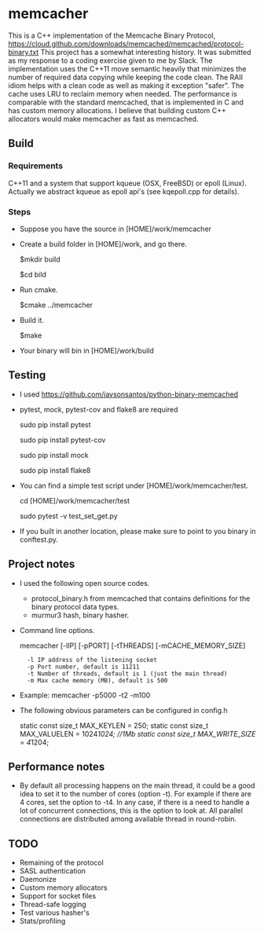 # memcacher

This is a C++ implementation of the Memcache Binary Protocol, https://cloud.github.com/downloads/memcached/memcached/protocol-binary.txt
This project has a somewhat interesting history. It was submitted as my response to a coding exercise given to me by Slack.
The implementation uses the C++11 move semantic heavily that minimizes the number of required data copying while keeping the code clean. The RAII idiom
helps with a clean code as well as making it exception "safer". The cache uses LRU to reclaim memory when needed.
The performance is comparable with the standard memcached, that is implemented in C and has custom memory allocations. I believe that building custom C++
allocators would make memcacher as fast as memcached.

## Build

### Requirements
C++11 and a system that support kqueue (OSX, FreeBSD) or epoll (Linux). Actually we abstract kqueue as epoll api's (see kqepoll.cpp for details).

### Steps
* Suppose you have the source in [HOME]/work/memcacher
* Create a build folder in [HOME]/work, and go there.

    $mkdir build

	$cd bild


* Run cmake.

    $cmake ../memcacher

* Build it.     

    $make

* Your binary will bin in [HOME]/work/build


## Testing


* I used https://github.com/jaysonsantos/python-binary-memcached

* pytest, mock, pytest-cov and flake8 are required
  
  sudo pip install pytest

  sudo pip install pytest-cov

  sudo pip install mock

  sudo pip install flake8

* You can find a simple test script under [HOME]/work/memcacher/test.

  cd [HOME]/work/memcacher/test

  sudo pytest -v test_set_get.py

* If you built in another location, please make sure to point to you binary in conftest.py.

## Project notes

* I used the following open source codes.
   - protocol_binary.h from memcached that contains definitions for the binary protocol data types.
   - murmur3 hash, binary hasher.
* Command line options.

	memcacher [-lIP] [-pPORT] [-tTHREADS] [-mCACHE_MEMORY_SIZE]
	
		-l IP address of the listening socket
		-p Port number, default is 11211
		-t Number of threads, default is 1 (just the main thread)
		-m Max cache memory (MB), default is 500

* Example: memcacher -p5000 -t2 -m100

* The following obvious parameters can be configured in config.h

	static const size_t MAX_KEYLEN = 250;
	static const size_t MAX_VALUELEN = 1024*1024; //1Mb
	static const size_t MAX_WRITE_SIZE = 4*1204;

## Performance notes

* By default all processing happens on the main thread, it could be a good
  idea to set it to the number of cores (option -t). For example if there are
  4 cores, set the option to -t4. In any case, if there is a need to handle a lot 
  of concurrent connections, this is the option to look at. All parallel connections
  are distributed among available thread in round-robin.

## TODO

* Remaining of the protocol
* SASL authentication
* Daemonize
* Custom memory allocators
* Support for socket files
* Thread-safe logging
* Test various hasher's
* Stats/profiling


